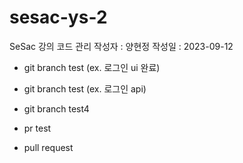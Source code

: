 # sesac-ys-2

SeSac 강의 코드 관리
작성자 : 양현정
작성일 : 2023-09-12

- git branch test (ex. 로그인 ui 완료)
- git branch test (ex. 로그인 api)
- git branch test4

- pr test
- pull request
